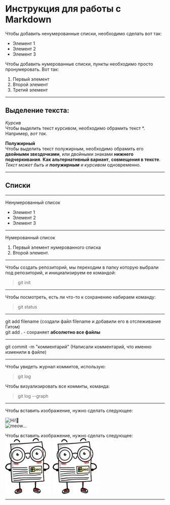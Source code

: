  # Инструкция для работы с Markdown  



  Чтобы добавить ненумерованные списки, необходимо сделать вот так: 
  * Элемент 1
  * Элемент 2 
  * Элемент 3 

  Чтобы добавить нумерованные списки, пункты необходимо просто пронумеровать. Вот так:  
  1. Первый элемент 
  2. Второй элемент 
  3. Третий элемент  

---------------------------------

  ## Выделение текста:   

*Курсив*  
Чтобы выделить текст курсивом, необходимо обрамить текст *.  
Например, *вот так*.  


**Полужирный**  
Чтобы выделить текст полужирным, необходимо обрамить его **двойными звездочками**, или двойными знаками __нижнего подчеркивания__.   **Как альтернативный вариант**, __совмещения в тексте__.  
_Текст может быть и **полужирным** и курсивом_ одновременно.   

---------------------------------

## Списки  

--------------------------------- 

Ненумерованный список
* Элемент 1 
* Элемент 2 
* Элемент 3 

---------------------------------

Нумерованный список
1. Первый элемент нумерованного списка
2. Второй элемент. 

--------------------------------- 

Чтобы создать репозиторий, мы переходим в папку которую выбрали под репозиторий, и инициализируем ее командой:  
>git init  

---------------------------------

Чтобы посмотреть, есть ли что-то к сохранению набираем команду:  
>git status  

---------------------------------

git add filename (создали файл filename и добавили его в отслеживание Гитом)  
git add .   -   сохраняет **абсолютно все файлы**  

---------------------------------

git commit -m "комментарий" (Написали комментарий, что именно изменили в файле)  

--------------------------------- 

Чтобы увидеть журнал коммитов, использую:  
> git log  

Чтобы визуализировать все коммиты, команда:  
> git log --graph

---------------------------------  

Чтобы вставить изображение, нужно сделать следующее:  

![](//GIT_education/image.png "Hi!🙂")  
![](//GIT_education/DSC_0758.jpg "meow...")  


Чтобы вставить изображение, нужно сделать следующее:  
![Привет квадратиш](image.png "Hello, I'm a student!")
![Привет квадратиш](image.png "Oh! Me to!🙂") 

---------------------------------  



